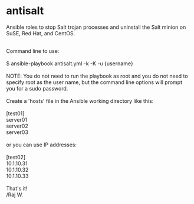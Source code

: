 # antisalt
Ansible roles to stop Salt trojan processes and uninstall the Salt minion on SuSE, Red Hat, and CentOS.

</br>
Command line to use:</br>
</br>
$ ansible-playbook antisalt.yml -k -K -u {username}</br>
</br>
NOTE: You do not need to run the playbook as root and you do not need to specify root as the user name, but the
command line options will prompt you for a sudo password.</br>
</br>
Create a 'hosts' file in the Ansible working directory like this:</br>
</br>
[test01]</br>
server01</br>
server02</br>
server03</br>
</br>
or you can use IP addresses:</br>
</br>
[test02]</br>
10.1.10.31</br>
10.1.10.32</br>
10.1.10.33</br>
</br>
That's it!</br>
/Raj W.</br>
